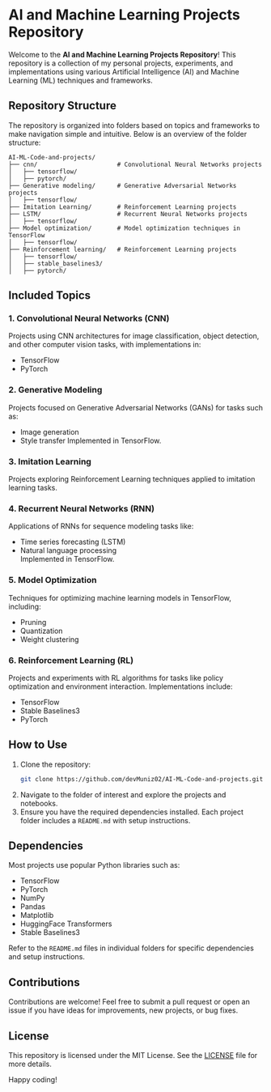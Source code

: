 # AI and Machine Learning Projects Repository

Welcome to the **AI and Machine Learning Projects Repository**! This repository is a collection of my personal projects, experiments, and implementations using various Artificial Intelligence (AI) and Machine Learning (ML) techniques and frameworks.

## Repository Structure
The repository is organized into folders based on topics and frameworks to make navigation simple and intuitive. Below is an overview of the folder structure:

```
AI-ML-Code-and-projects/
├── cnn/                      # Convolutional Neural Networks projects
│   ├── tensorflow/
│   ├── pytorch/
├── Generative modeling/      # Generative Adversarial Networks projects
│   ├── tensorflow/
├── Imitation Learning/       # Reinforcement Learning projects
├── LSTM/                     # Recurrent Neural Networks projects
│   ├── tensorflow/
├── Model optimization/       # Model optimization techniques in TensorFlow
│   ├── tensorflow/
├── Reinforcement learning/   # Reinforcement Learning projects
│   ├── tensorflow/
│   ├── stable_baselines3/
│   ├── pytorch/
```

## Included Topics

### 1. **Convolutional Neural Networks (CNN)**
Projects using CNN architectures for image classification, object detection, and other computer vision tasks, with implementations in:
- TensorFlow
- PyTorch

### 2. **Generative Modeling**
Projects focused on Generative Adversarial Networks (GANs) for tasks such as:
- Image generation
- Style transfer
Implemented in TensorFlow.

### 3. **Imitation Learning**
Projects exploring Reinforcement Learning techniques applied to imitation learning tasks.

### 4. **Recurrent Neural Networks (RNN)**
Applications of RNNs for sequence modeling tasks like:
- Time series forecasting (LSTM)
- Natural language processing  
Implemented in TensorFlow.

### 5. **Model Optimization**
Techniques for optimizing machine learning models in TensorFlow, including:
- Pruning
- Quantization
- Weight clustering

### 6. **Reinforcement Learning (RL)**
Projects and experiments with RL algorithms for tasks like policy optimization and environment interaction. Implementations include:
- TensorFlow
- Stable Baselines3
- PyTorch

## How to Use
1. Clone the repository:
   ```bash
   git clone https://github.com/devMuniz02/AI-ML-Code-and-projects.git
   ```
2. Navigate to the folder of interest and explore the projects and notebooks.
3. Ensure you have the required dependencies installed. Each project folder includes a `README.md` with setup instructions.

## Dependencies
Most projects use popular Python libraries such as:
- TensorFlow
- PyTorch
- NumPy
- Pandas
- Matplotlib
- HuggingFace Transformers
- Stable Baselines3

Refer to the `README.md` files in individual folders for specific dependencies and setup instructions.

## Contributions
Contributions are welcome! Feel free to submit a pull request or open an issue if you have ideas for improvements, new projects, or bug fixes.

## License
This repository is licensed under the MIT License. See the [LICENSE](LICENSE) file for more details.

Happy coding!

